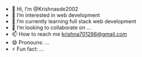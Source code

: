 - 👋 Hi, I’m @Krishnasde2002
- 👀 I’m interested in web development
- 🌱 I’m currently learning full stack web development
- 💞️ I’m looking to collaborate on ...
- 📫 How to reach me krishna701286@gmail.com
- 😄 Pronouns: ...
- ⚡ Fun fact: ...

<!---
Krishnasde2002/Krishnasde2002 is a ✨ special ✨ repository because its `README.md` (this file) appears on your GitHub profile.
You can click the Preview link to take a look at your changes.
--->
